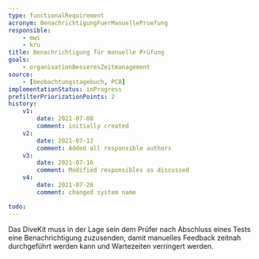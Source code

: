 ```yaml
---
type: functionalRequirement
acronym: BenachrichtigungFuerManuellePruefung
responsible:
    - mwi
    - kru
title: Benachrichtigung für manuelle Prüfung
goals:
    - organisationBesseresZeitmanagement
source:
    - [beobachtungstagebuch, PC8]
implementationStatus: inProgress
prefilterPriorizationPoints: 2
history:
    v1:
        date: 2021-07-08
        comment: initially created
    v2:
        date: 2021-07-12
        comment: Added all responsible authors
    v3:
        date: 2021-07-16
        comment: Modified responsibles as discussed
    v4:
        date: 2021-07-26
        comment: changed system name

todo:
---
```


Das DiveKit muss in der Lage sein dem Prüfer nach Abschluss eines Tests eine Benachrichtigung zuzusenden, damit manuelles Feedback zeitnah durchgeführt werden kann und Wartezeiten verringert werden.
